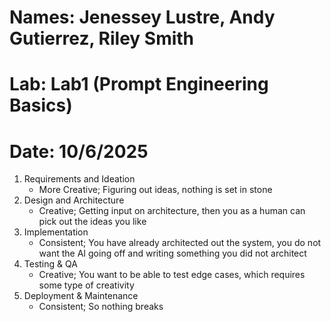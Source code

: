 # Names: Jenessey Lustre, Andy Gutierrez, Riley Smith
# Lab: Lab1 (Prompt Engineering Basics)
# Date: 10/6/2025


1. Requirements and Ideation
    - More Creative; Figuring out ideas, nothing is set in stone
2. Design and Architecture
    - Creative; Getting input on architecture, then you as a human can pick out the ideas you like
3. Implementation
    - Consistent; You have already architected out the system, you do not want the AI going off and writing something you did not architect
4. Testing & QA
    - Creative; You want to be able to test edge cases, which requires some type of creativity 
5. Deployment & Maintenance
    - Consistent; So nothing breaks 

